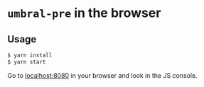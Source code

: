 # `umbral-pre` in the browser

## Usage

```bash
$ yarn install
$ yarn start
```

Go to [localhost:8080](http://localhost:8080/) in your browser and look in the JS console.
